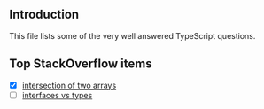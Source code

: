 ## Introduction
This file lists some of the very well answered TypeScript questions.
## Top StackOverflow items
- [x] [intersection of two arrays](https://stackoverflow.com/questions/33356504/difference-and-intersection-of-two-arrays-containing-objects)
- [ ] [interfaces vs types](https://stackoverflow.com/questions/37233735/interfaces-vs-types-in-typescript)
